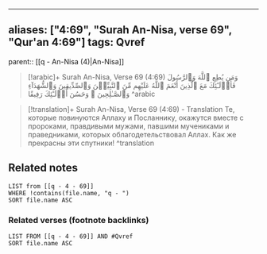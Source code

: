 
---
aliases: ["4:69", "Surah An-Nisa, verse 69", "Qur'an 4:69"]
tags: Qvref
---

parent:: [[q - An-Nisa (4)|An-Nisa]]

> [!arabic]+ Surah An-Nisa, Verse 69 (4:69)
> <span class="quran-arabic">وَمَن يُطِعِ ٱللَّهَ وَٱلرَّسُولَ فَأُو۟لَـٰٓئِكَ مَعَ ٱلَّذِينَ أَنْعَمَ ٱللَّهُ عَلَيْهِم مِّنَ ٱلنَّبِيِّـۧنَ وَٱلصِّدِّيقِينَ وَٱلشُّهَدَآءِ وَٱلصَّـٰلِحِينَ ۚ وَحَسُنَ أُو۟لَـٰٓئِكَ رَفِيقًا</span>
^arabic

> [!translation]+ Surah An-Nisa, Verse 69 (4:69) - Translation
> Те, которые повинуются Аллаху и Посланнику, окажутся вместе с пророками, правдивыми мужами, павшими мучениками и праведниками, которых облагодетельствовал Аллах. Как же прекрасны эти спутники!
^translation



## Related notes
```dataview
LIST from [[q - 4 - 69]]
WHERE !contains(file.name, "q - ")
SORT file.name ASC
```

### Related verses (footnote backlinks)
```dataview
LIST FROM [[q - 4 - 69]] AND #Qvref
SORT file.name ASC
```

